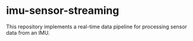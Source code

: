 # imu-sensor-streaming
This repository implements a real-time data pipeline for processing sensor data from an IMU.
